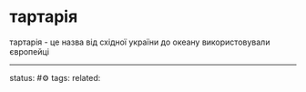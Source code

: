 # тартарія
тартарія - це назва від східної україни до океану
використовували європейці

---
status: #⚙️ 
tags: 
related: 
